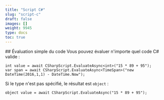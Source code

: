 ```yaml
---
title: "Script C#"
slug: "script-c"
draft: false
images: []
weight: 9945
type: docs
toc: true
---
```


## Évaluation simple du code
Vous pouvez évaluer n'importe quel code C# valide :

    int value = await CSharpScript.EvaluateAsync<int>("15 * 89 + 95");
    var span = await CSharpScript.EvaluateAsync<TimeSpan>("new DateTime(2016,1,1) - DateTime.Now");

Si le type n'est pas spécifié, le résultat est `object` :

    object value = await CSharpScript.EvaluateAsync("15 * 89 + 95");

